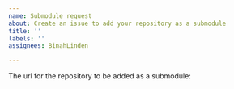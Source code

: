 ```yaml
---
name: Submodule request
about: Create an issue to add your repository as a submodule
title: ''
labels: ''
assignees: BinahLinden

---
```


The url for the repository to be added as a submodule:
